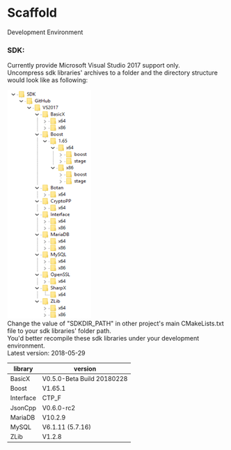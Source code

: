 # Scaffold
Development Environment

### SDK:
Currently provide Microsoft Visual Studio 2017 support only.
<br>Uncompress sdk libraries' archives to a folder and the directory structure would look like as following:
<div align=left>
<img width="193" height="525" src="https://raw.githubusercontent.com/xurendong/scaffold/master/IMG/sdk_directory_structure.png" alt="recommend directory structure"/>
</div>
Change the value of "SDKDIR_PATH" in other project's main CMakeLists.txt file to your sdk libraries' folder path.
<br>You'd better recompile these sdk libraries under your development environment.
<br>Latest version: 2018-05-29
<br>

| library | version |
| - | - |
| BasicX | V0.5.0-Beta Build 20180228 |
| Boost | V1.65.1 |
| Interface | CTP_F |
| JsonCpp | V0.6.0-rc2 |
| MariaDB | V10.2.9 |
| MySQL | V6.1.11 (5.7.16) |
| ZLib | V1.2.8 |
